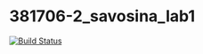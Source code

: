 # 381706-2_savosina_lab1

[![Build Status](https://travis-ci.org/AleksandraSavosina/381706-2_savosina_lab1.svg?branch=master)](https://travis-ci.org/AleksandraSavosina/381706-2_savosina_lab1)
